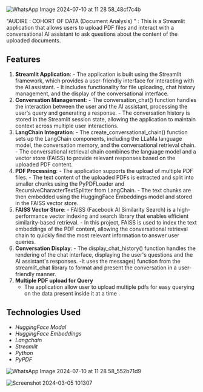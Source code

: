 
![WhatsApp Image 2024-07-10 at 11 28 58_48cf7c4b](https://github.com/SatyajeetPatra-11/AUDIRE_Document_Analysis/assets/117520211/8b50df96-e77a-4091-b67c-24846077feae)

"AUDIRE : COHORT OF DATA (Document Analysis) " : This is a Streamlit application that allows users to upload PDF files and interact with a conversational AI assistant to ask questions about the content of the uploaded documents. 

## Features

  1. **Streamlit Application**:
    - The application is built using the Streamlit framework, which provides a user-friendly interface for interacting with the AI assistant.
    - It includes functionality for file uploading, chat history management, and the display of the conversational interface.
  2. **Conversation Management**:
    - The conversation_chat() function handles the interaction between the user and the AI assistant, processing the user's query and generating a response.
    - The conversation history is stored in the Streamlit session state, allowing the application to maintain context across multiple user interactions.
  3. **LangChain Integration**:
    - The create_conversational_chain() function sets up the LangChain components, including the LLaMa language model, the conversation memory, and the conversational retrieval chain.
    - The conversational retrieval chain combines the language model and a vector store (FAISS) to provide relevant responses based on the uploaded PDF content.
  4. **PDF Processing**:
    - The application supports the upload of multiple PDF files.
    - The text content of the uploaded PDFs is extracted and split into smaller chunks using the PyPDFLoader and RecursiveCharacterTextSplitter from LangChain.
    - The text chunks are then embedded using the HuggingFace Embeddings model and stored in the FAISS vector store.
  5. **FAISS Vector Store**:
    - FAISS (Facebook AI Similarity Search) is a high-performance vector indexing and search library that enables efficient similarity-based retrieval.
    - In this project, FAISS is used to index the text embeddings of the PDF content, allowing the conversational retrieval chain to quickly find the most relevant information to answer user queries.
  6. **Conversation Display**:
    - The display_chat_history() function handles the rendering of the chat interface, displaying the user's questions and the AI assistant's responses.
    -It uses the message() function from the streamlit_chat library to format and present the conversation in a user-friendly manner.
  7. **Multiple PDF upload for Query**
     - The application allow user to upload multiple pdfs for easy querying on the data present inside it at a time .  

 
## Technologies Used
  
- *HuggingFace Modal*
- *HuggingFace Embeddings*
- *Langchain*
- *Streamlit*
- *Python*
- *PyPDF*

![WhatsApp Image 2024-07-10 at 11 28 58_552b71d9](https://github.com/SatyajeetPatra-11/AUDIRE_Document_Analysis/assets/117520211/5a8f145c-f6ea-4218-9569-161a5e8436e4)

![Screenshot 2024-03-05 101307](https://github.com/SatyajeetPatra-11/AUDIRE_Document_Analysis/assets/117520211/1683fc84-cd48-418a-adc5-2aff974c742b)

